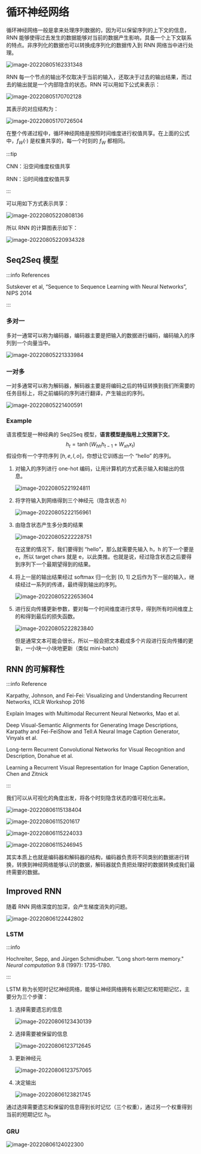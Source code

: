 # 循环神经网络

 循环神经网络一般是拿来处理序列数据的，因为可以保留序列的上下文的信息，RNN 能够使得过去发生的数据能够对当前的数据产生影响，具备一个上下文联系的特点。非序列化的数据也可以转换成序列化的数据传入到 RNN 网络当中进行处理。

![image-20220805162331348](src/12.循环神经网络/image-20220805162331348.png)

RNN 每一个节点的输出不仅取决于当前的输入，还取决于过去的输出结果，而过去的输出就是一个内部隐含的状态。RNN 可以用如下公式来表示：

![image-20220805170702128](src/12.循环神经网络/image-20220805170702128.png)

其表示的对应结构为：

![image-20220805170726504](src/12.循环神经网络/image-20220805170726504.png)

在整个传递过程中，循环神经网络是按照时间维度进行权值共享。在上面的公式中，$f_W(\cdot)$ 是权重共享的，每一个时刻的 $f_W$ 都相同。

:::tip

CNN：沿空间维度权值共享

RNN：沿时间维度权值共享

:::

可以用如下方式表示共享：

![image-20220805220808136](src/12.循环神经网络/image-20220805220808136.png)

所以 RNN 的计算图表示如下：

![image-20220805220934328](src/12.循环神经网络/image-20220805220934328.png)

## Seq2Seq 模型

:::info References

Sutskever et al, “Sequence to Sequence Learning with Neural Networks”, NIPS 2014

:::

### 多对一

多对一通常可以称为编码器，编码器主要是把输入的数据进行编码，编码输入的序列到一个向量当中。

![image-20220805221333984](src/12.循环神经网络/image-20220805221333984.png)

### 一对多

一对多通常可以称为解码器，解码器主要是将编码之后的特征转换到我们所需要的任务目标上，将之前编码的序列进行翻译，产生输出的序列。

![image-20220805221400591](src/12.循环神经网络/image-20220805221400591.png)

### Example

语言模型是一种经典的 Seq2Seq 模型，**语言模型是指用上文预测下文**。
$$
h_t = \tanh(W_{hh}h_{t-1} + W_{xh}x_t)
$$
假设你有一个字符序列 $[h, e, l, o]$，你想让它训练出一个 “hello” 的序列。

1. 对输入的序列进行 one-hot 编码，让用计算机的方式表示输入和输出的信息。

   ![image-20220805221924811](src/12.循环神经网络/image-20220805221924811.png)

2. 将字符输入到网络得到三个神经元（隐含状态 $h$）

   ![image-20220805222156961](src/12.循环神经网络/image-20220805222156961.png)

3. 由隐含状态产生多分类的结果

   ![image-20220805222228751](src/12.循环神经网络/image-20220805222228751.png)

   在这里的情况下，我们要得到 “hello”，那么就需要先输入 h，h 的下一个要是 e，所以 target chars 就是 e，以此类推。也就是说，经过隐含状态之后要得到序列下一个最期望得到的结果。

4. 将上一层的输出结果经过 softmax 归一化到 [0, 1] 之后作为下一层的输入，继续经过一系列的传递，最终得到输出的序列。

   ![image-20220805222653604](src/12.循环神经网络/image-20220805222653604.png)

5. 进行反向传播更新参数，要对每一个时间维度进行求导，得到所有时间维度上的和得到最后的损失函数。

   ![image-20220805222823840](src/12.循环神经网络/image-20220805222823840.png)

   但是通常文本可能会很长，所以一般会把文本截成多个片段进行反向传播的更新，一小块一小块地更新（类似 mini-batch）

## RNN 的可解释性

:::info Reference

Karpathy, Johnson, and Fei-Fei: Visualizing and Understanding Recurrent Networks, ICLR Workshop 2016

Explain Images with Multimodal Recurrent Neural Networks, Mao et al.

Deep Visual-Semantic Alignments for Generating lmage Descriptions, Karpathy and Fei-FeiShow and Tell:A Neural lmage Caption Generator, Vinyals et al.

Long-term Recurrent Convolutional Networks for Visual Recognition and Description, Donahue et al.

Learning a Recurrent Visual Representation for lmage Caption Generation, Chen and Zitnick

:::

我们可以从可视化的角度出发，将各个时刻隐含状态的值可视化出来。

![image-20220806115138404](src/12.循环神经网络/image-20220806115138404.png)

![image-20220806115201617](src/12.循环神经网络/image-20220806115201617.png)



![image-20220806115224033](src/12.循环神经网络/image-20220806115224033.png)

![image-20220806115246945](src/12.循环神经网络/image-20220806115246945.png)

其实本质上也就是编码器和解码器的结构，编码器负责将不同类别的数据进行转换，转换到神经网络能够认识的数据，解码器就负责把处理好的数据转换成我们最终需要的数据。

## Improved RNN

随着 RNN 网络深度的加深，会产生梯度消失的问题。

![image-20220806122442802](src/12.循环神经网络/image-20220806122442802.png)

### LSTM

:::info

Hochreiter, Sepp, and Jürgen Schmidhuber. "Long short-term memory." *Neural computation* 9.8 (1997): 1735-1780.

:::

LSTM 称为长短时记忆神经网络，能够让神经网络拥有长期记忆和短期记忆，主要分为三个步骤：

1. 选择需要遗忘的信息

   ![image-20220806123430139](src/12.循环神经网络/image-20220806123430139.png)

2. 选择需要被保留的信息

   ![image-20220806123712645](src/12.循环神经网络/image-20220806123712645.png)

3. 更新神经元

   ![image-20220806123757065](src/12.循环神经网络/image-20220806123757065.png)

4. 决定输出

   ![image-20220806123821745](src/12.循环神经网络/image-20220806123821745.png)

通过选择需要遗忘和保留的信息得到长时记忆（三个权重），通过另一个权重得到当前的短期记忆 $h_t$。

### GRU

![image-20220806124022300](src/12.循环神经网络/image-20220806124022300.png)
